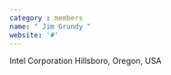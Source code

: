 ```yaml
---
category : members
name: " Jim Grundy " 
website: '#'
---
```

Intel Corporation
Hillsboro, Oregon, USA

